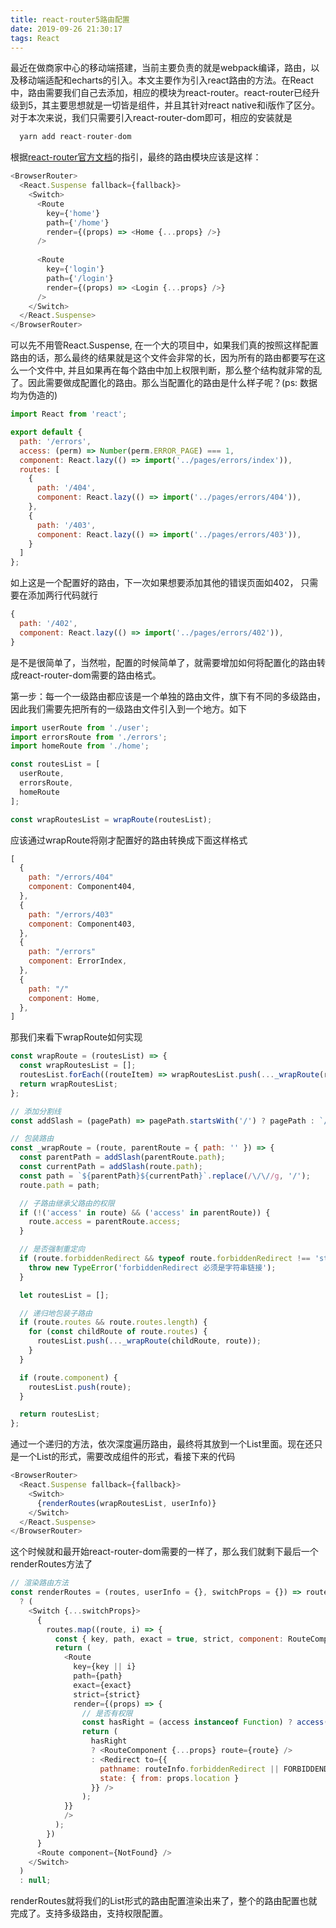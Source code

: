 ```yaml
---
title: react-router5路由配置
date: 2019-09-26 21:30:17
tags: React
---
```

最近在做商家中心的移动端搭建，当前主要负责的就是webpack编译，路由，以及移动端适配和echarts的引入。本文主要作为引入react路由的方法。在React中，路由需要我们自己去添加，相应的模块为react-router。react-router已经升级到5，其主要思想就是一切皆是组件，并且其针对react native和i版作了区分。对于本次来说，我们只需要引入react-router-dom即可，相应的安装就是 
```js 
  yarn add react-router-dom
```

根据[react-router官方文档](https://reacttraining.com/react-router/web/guides/quick-start)的指引，最终的路由模块应该是这样：

```js
<BrowserRouter>
  <React.Suspense fallback={fallback}>
    <Switch>
      <Route 
        key={'home'} 
        path={'/home'} 
        render={(props) => <Home {...props} />}
      />
      
      <Route 
        key={'login'} 
        path={'/login'} 
        render={(props) => <Login {...props} />}
      />
    </Switch>
  </React.Suspense>
</BrowserRouter>
```
可以先不用管React.Suspense, 在一个大的项目中，如果我们真的按照这样配置路由的话，那么最终的结果就是这个文件会非常的长，因为所有的路由都要写在这么一个文件中, 并且如果再在每个路由中加上权限判断，那么整个结构就非常的乱了。因此需要做成配置化的路由。那么当配置化的路由是什么样子呢？(ps: 数据均为伪造的)
```js
import React from 'react';

export default {
  path: '/errors',
  access: (perm) => Number(perm.ERROR_PAGE) === 1,
  component: React.lazy(() => import('../pages/errors/index')),
  routes: [
    {
      path: '/404',
      component: React.lazy(() => import('../pages/errors/404')),
    },
    {
      path: '/403',
      component: React.lazy(() => import('../pages/errors/403')),
    }
  ]
};
```

如上这是一个配置好的路由，下一次如果想要添加其他的错误页面如402， 只需要在添加两行代码就行

```js
{
  path: '/402',
  component: React.lazy(() => import('../pages/errors/402')),
}
```

是不是很简单了，当然啦，配置的时候简单了，就需要增加如何将配置化的路由转成react-router-dom需要的路由格式。

第一步：每一个一级路由都应该是一个单独的路由文件，旗下有不同的多级路由，因此我们需要先把所有的一级路由文件引入到一个地方。如下

```js
import userRoute from './user';
import errorsRoute from './errors';
import homeRoute from './home';

const routesList = [
  userRoute,
  errorsRoute,
  homeRoute
];

const wrapRoutesList = wrapRoute(routesList);
```

应该通过wrapRoute将刚才配置好的路由转换成下面这样格式

```js
[
  { 
    path: "/errors/404"
    component: Component404,
  },
  { 
    path: "/errors/403"
    component: Component403,
  },
  { 
    path: "/errors"
    component: ErrorIndex,
  },
  { 
    path: "/"
    component: Home,
  },
]
```

那我们来看下wrapRoute如何实现

```js
const wrapRoute = (routesList) => {
  const wrapRoutesList = [];
  routesList.forEach((routeItem) => wrapRoutesList.push(..._wrapRoute(routeItem)));
  return wrapRoutesList;
};

// 添加分割线
const addSlash = (pagePath) => pagePath.startsWith('/') ? pagePath : `/${pagePath}`;

// 包装路由
const _wrapRoute = (route, parentRoute = { path: '' }) => {
  const parentPath = addSlash(parentRoute.path);
  const currentPath = addSlash(route.path);
  const path = `${parentPath}${currentPath}`.replace(/\/\//g, '/');
  route.path = path;

  // 子路由继承父路由的权限
  if (!('access' in route) && ('access' in parentRoute)) {
    route.access = parentRoute.access;
  }

  // 是否强制重定向
  if (route.forbiddenRedirect && typeof route.forbiddenRedirect !== 'string') {
    throw new TypeError('forbiddenRedirect 必须是字符串链接');
  }

  let routesList = [];

  // 递归地包装子路由
  if (route.routes && route.routes.length) {
    for (const childRoute of route.routes) {
      routesList.push(..._wrapRoute(childRoute, route));
    }
  }

  if (route.component) {
    routesList.push(route);
  }

  return routesList;
};
```

通过一个递归的方法，依次深度遍历路由，最终将其放到一个List里面。现在还只是一个List的形式，需要改成组件的形式，看接下来的代码

```js
<BrowserRouter>
  <React.Suspense fallback={fallback}>
    <Switch>
      {renderRoutes(wrapRoutesList, userInfo)}
    </Switch>
  </React.Suspense>
</BrowserRouter>
```
这个时候就和最开始react-router-dom需要的一样了，那么我们就剩下最后一个renderRoutes方法了

```js
// 渲染路由方法
const renderRoutes = (routes, userInfo = {}, switchProps = {}) => routes
  ? (
    <Switch {...switchProps}>
      {
        routes.map((route, i) => {
          const { key, path, exact = true, strict, component: RouteComponent, access } = route;
          return (
            <Route
              key={key || i}
              path={path}
              exact={exact}
              strict={strict}
              render={(props) => {
                // 是否有权限
                const hasRight = (access instanceof Function) ? access(userInfo) : true;
                return (
                  hasRight
                  ? <RouteComponent {...props} route={route} />
                  : <Redirect to={{
                    pathname: routeInfo.forbiddenRedirect || FORBIDDEND_PAGE,
                    state: { from: props.location }
                  }} />
                );
            }}
            />
          );
        })
      }
      <Route component={NotFound} />
    </Switch>
  )
  : null;
```
renderRoutes就将我们的List形式的路由配置渲染出来了，整个的路由配置也就完成了。支持多级路由，支持权限配置。
